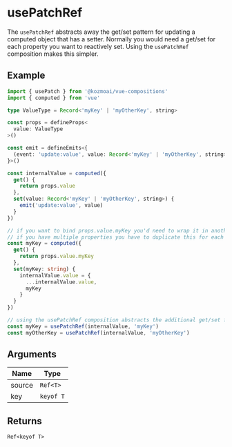 # usePatchRef
The `usePatchRef` abstracts away the get/set pattern for updating a computed object that has a setter. Normally you would need a get/set for each property you want to reactively set. Using the `usePatchRef` composition makes this simpler.

## Example
```typescript
import { usePatch } from '@kozmoai/vue-compositions'
import { computed } from 'vue'

type ValueType = Record<'myKey' | 'myOtherKey', string>

const props = defineProps<
  value: ValueType
>()

const emit = defineEmits<{
  (event: 'update:value', value: Record<'myKey' | 'myOtherKey', string>)
}>()

const internalValue = computed({
  get() {
    return props.value
  },
  set(value: Record<'myKey' | 'myOtherKey', string>) {
    emit('update:value', value)
  }
})

// if you want to bind props.value.myKey you'd need to wrap it in another get/set
// if you have multiple properties you have to duplicate this for each property
const myKey = computed({
  get() {
    return props.value.myKey
  },
  set(myKey: string) {
    internalValue.value = { 
      ...internalValue.value,
      myKey 
    }
  }
})

// using the usePatchRef composition abstracts the additional get/set for each property
const myKey = usePatchRef(internalValue, 'myKey')
const myOtherKey = usePatchRef(internalValue, 'myOtherKey')
```

## Arguments
| Name     | Type                              |
|----------|-----------------------------------|
| source | `Ref<T>` |
| key    | `keyof T` |


## Returns
`Ref<keyof T>`